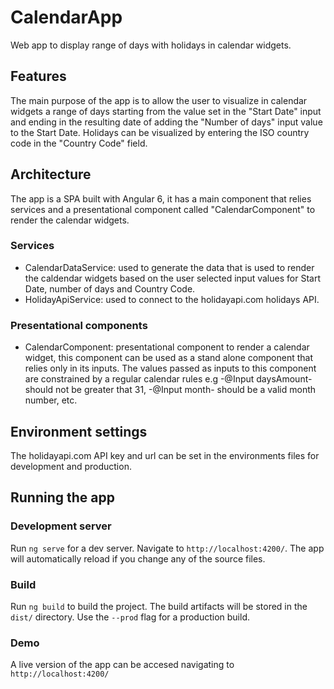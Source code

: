 # CalendarApp

Web app to display range of days with holidays in calendar widgets.

## Features

The main purpose of the app is to allow the user to visualize in calendar widgets a range of days starting from the value set in the "Start Date" input and ending in the resulting date of adding the "Number of days" input value to the Start Date. Holidays can be visualized by entering the ISO country code in the "Country Code" field.

## Architecture

The app is a SPA built with Angular 6, it has a main component that relies services and a presentational component called "CalendarComponent" to render the calendar widgets.

### Services

- CalendarDataService: used to generate the data that is used to render the caldendar widgets based on the user selected input values for Start Date, number of days and Country Code.
- HolidayApiService: used to connect to the holidayapi.com holidays API.

### Presentational components
- CalendarComponent: presentational component to render a calendar widget, this component can be used as a stand alone component that relies only in its inputs. The values passed as inputs to this component are constrained by a regular calendar rules e.g -@Input daysAmount- should not be greater that 31, -@Input month- should be a valid month number, etc.

## Environment settings

The holidayapi.com API key and url can be set in the environments files for development and production.

## Running the app 

### Development server

Run `ng serve` for a dev server. Navigate to `http://localhost:4200/`. The app will automatically reload if you change any of the source files.

### Build
Run `ng build` to build the project. The build artifacts will be stored in the `dist/` directory. Use the `--prod` flag for a production build.

### Demo

A live version of the app can be accesed navigating to `http://localhost:4200/`
